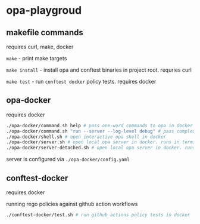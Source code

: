 # opa-playgroud

## makefile commands

requires curl,  make, docker

`make` - print make targets

`make install` - install opa and conftest binaries in project root. requries curl

`make test` - run `conftest docker` policy tests. requires docker

## opa-docker

requires docker

```bash
./opa-docker/command.sh help # pass one-word commands to opa in docker
./opa-docker/command.sh "run --server --log-level debug" # pass complex commands to opa in docker
./opa-docker/shell.sh # open interactive opa shell in docker
./opa-docker/server.sh # open local opa server in docker. runs in terminal
./opa-docker/server-detached.sh # open local opa server in docker. runs in background

```

server is configured via `./opa-docker/config.yaml`

## conftest-docker

requires docker

running rego policies against github action workflows

```bash
./conftest-docker/test.sh # run github actions policy tests in docker
```

